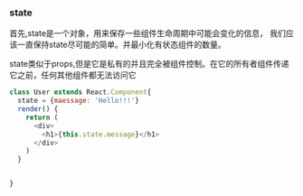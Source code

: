 ### state

首先,state是一个对象，用来保存一些组件生命周期中可能会变化的信息， 我们应该一直保持state尽可能的简单。并最小化有状态组件的数量。


state类似于props,但是它是私有的并且完全被组件控制。在它的所有者组件传递它之前，任何其他组件都无法访问它

```js
class User extends React.Component{
  state = {maessage: 'Hello!!!'}
  render() {
    return (
      <div>
        <h1>{this.state.message}</h1>
      </div>
    )
  }


}
```